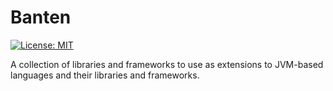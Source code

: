 # Banten

[![License: MIT](https://img.shields.io/badge/License-MIT-yellow.svg)](https://opensource.org/licenses/MIT)

A collection of libraries and frameworks to use as extensions to JVM-based languages and their libraries and frameworks.
